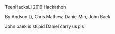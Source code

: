 TeenHacksLI 2019 Hackathon

By Andson Li, Chris Mathew, Daniel Min, John Baek

John baek is stupid
Daniel carry us pls 